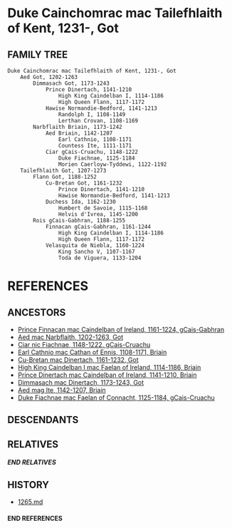 # Duke Cainchomrac mac Tailefhlaith of Kent, 1231-, Got

## FAMILY TREE

```
Duke Cainchomrac mac Tailefhlaith of Kent, 1231-, Got
    Aed Got, 1202-1263
        Dimmasach Got, 1173-1243
            Prince Dinertach, 1141-1210
                High King Caindelban I, 1114-1186
                High Queen Flann, 1117-1172 
            Hawise Normandie-Bedford, 1141-1213
                Randolph I, 1108-1149
                Lerthan Crovan, 1108-1169
        Narbflaith Briain, 1173-1242
            Aed Briain, 1142-1207
                Earl Cathnio, 1108-1171
                Countess Ite, 1111-1171                
            Ciar gCais-Cruachu, 1148-1222
                Duke Fiachnae, 1125-1184
                Morien Caerloyw-Tyddewi, 1122-1192
    Tailefhlaith Got, 1207-1273
        Flann Got, 1188-1252
            Cu-Bretan Got, 1161-1232
                Prince Dinertach, 1141-1210
                Hawise Normandie-Bedford, 1141-1213
            Duchess Ida, 1162-1230
                Humbert de Savoie, 1115-1168
                Helvis d'Ivrea, 1145-1200
        Rois gCais-Gabhran, 1188-1255
            Finnacan gCais-Gabhran, 1161-1244
                High King Caindelban I, 1114-1186
                High Queen Flann, 1117-1172 
            Velasquita de Niebla, 1160-1224
                King Sancho V, 1107-1167
                Toda de Viguera, 1133-1204                

```


# REFERENCES

## ANCESTORS
* [Prince Finnacan mac Caindelban of Ireland, 1161-1224, gCais-Gabhran](finnacan_mac_caindelban_1161.md)
* [Aed mac Narbflaith, 1202-1263, Got](aed_mac_narbflaith_1202.md)
* [Ciar nic Fiachnae, 1148-1222, gCais-Cruachu](ciar_nic_fiachnae_1148.md)
* [Earl Cathnio mac Cathan of Ennis, 1108-1171, Briain](cathnio_mac_cathan_1108.md)
* [Cu-Bretan mac Dinertach, 1161-1232, Got](cu-bretan_mac_dinertach_1161.md)
* [High King Caindelban I mac Faelan of Ireland, 1114-1186, Briain](caindelban_i_mac_faelan_1114.md)
* [Prince Dinertach mac Caindelban of Ireland, 1141-1210, Briain](dinertach_mac_caindelban_1141.md)
* [Dimmasach mac Dinertach, 1173-1243, Got](dimmasach_mac_dinertach_1173.md)
* [Aed mag Ite, 1142-1207, Briain](aed_mag_ite_1142.md)
* [Duke Fiachnae mac Faelan of Connacht, 1125-1184, gCais-Cruachu](fiachnae_mac_faelan_1125.md)

## DESCENDANTS

## RELATIVES

##### END RELATIVES 
## HISTORY
* [1265.md](../h/1265.md)

#### END REFERENCES

